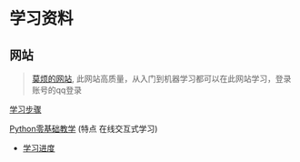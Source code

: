 # 学习资料
## 网站
> [莫烦的网站](https://mofanpy.com/), 此网站高质量，从入门到机器学习都可以在此网站学习，登录账号的qq登录

[学习步骤](https://mofanpy.com/learning-steps/)

[Python零基础教学](https://mofanpy.com/tutorials/python-basic/) (特点 在线交互式学习)
  - [学习进度](https://mofanpy.com/tutorials/python-basic/interactive-python/data#%E5%9C%A8%E5%BE%AA%E7%8E%AF%E4%B8%AD%E8%BF%90%E7%94%A8)
